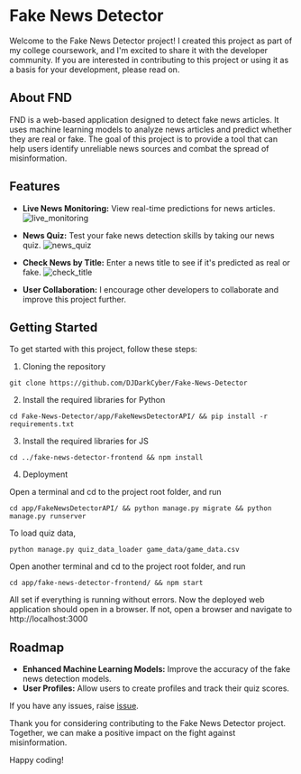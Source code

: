 # Fake News Detector

Welcome to the Fake News Detector project! I created this project as part of my college coursework, and I'm excited to share it with the developer community. If you are interested in contributing to this project or using it as a basis for your development, please read on.

## About FND

FND is a web-based application designed to detect fake news articles. It uses machine learning models to analyze news articles and predict whether they are real or fake. The goal of this project is to provide a tool that can help users identify unreliable news sources and combat the spread of misinformation.

## Features

- **Live News Monitoring:** View real-time predictions for news articles.
![live_monitoring](https://imgur.com/9BVijIo.png)

- **News Quiz:** Test your fake news detection skills by taking our news quiz.
![news_quiz](https://imgur.com/w0xmk5f.png)

- **Check News by Title:** Enter a news title to see if it's predicted as real or fake.
![check_title](https://imgur.com/YDrfDVT.png)

- **User Collaboration:** I encourage other developers to collaborate and improve this project further.

## Getting Started

To get started with this project, follow these steps:

1. Cloning the repository

`git clone https://github.com/DJDarkCyber/Fake-News-Detector`

2. Install the required libraries for Python

`cd Fake-News-Detector/app/FakeNewsDetectorAPI/ && pip install -r requirements.txt`

3. Install the required libraries for JS

`cd ../fake-news-detector-frontend && npm install`

4. Deployment

Open a terminal and cd to the project root folder, and run

`cd app/FakeNewsDetectorAPI/ && python manage.py migrate && python manage.py runserver`

To load quiz data,

`python manage.py quiz_data_loader game_data/game_data.csv`

Open another terminal and cd to the project root folder, and run

`cd app/fake-news-detector-frontend/ && npm start`

All set if everything is running without errors. Now the deployed web application should open in a browser. If not, open a browser and navigate to http://localhost:3000


## Roadmap

- **Enhanced Machine Learning Models:** Improve the accuracy of the fake news detection models.
- **User Profiles:** Allow users to create profiles and track their quiz scores.



If you have any issues, raise [issue](https://github.com/DJDarkCyber/Fake-News-Detector/issues).

Thank you for considering contributing to the Fake News Detector project. Together, we can make a positive impact on the fight against misinformation.

Happy coding!
